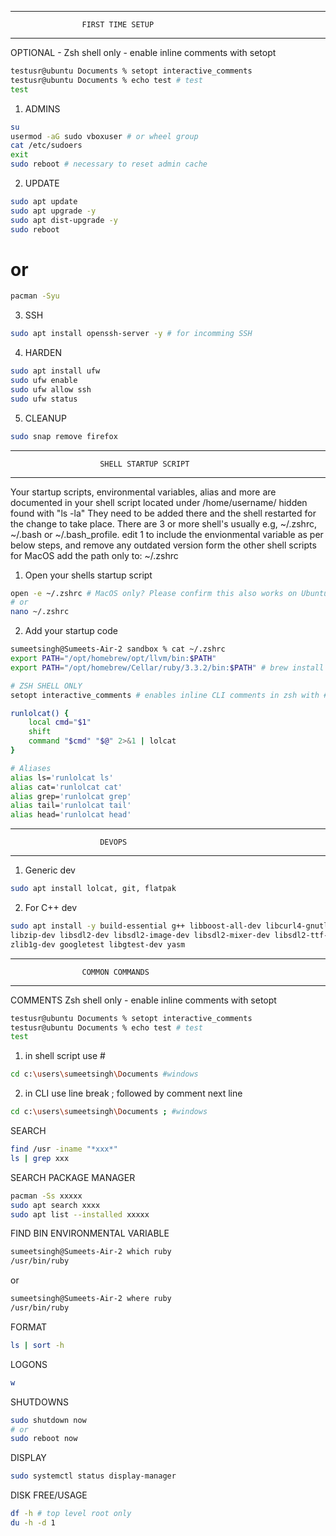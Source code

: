 
___________________________________________________________________________

                    FIRST TIME SETUP
___________________________________________________________________________


OPTIONAL - Zsh shell only - enable inline comments with setopt
```bash
testusr@ubuntu Documents % setopt interactive_comments
testusr@ubuntu Documents % echo test # test
test
```

1. ADMINS
```bash
su
usermod -aG sudo vboxuser # or wheel group
cat /etc/sudoers
exit
sudo reboot # necessary to reset admin cache
```

2. UPDATE
```bash
sudo apt update
sudo apt upgrade -y
sudo apt dist-upgrade -y
sudo reboot
```
# or
```bash
pacman -Syu
```

3. SSH
```bash
sudo apt install openssh-server -y # for incomming SSH
```

4. HARDEN
```bash
sudo apt install ufw
sudo ufw enable
sudo ufw allow ssh
sudo ufw status
```

5. CLEANUP
```bash
sudo snap remove firefox
```

___________________________________________________________________________

                        SHELL STARTUP SCRIPT
___________________________________________________________________________

Your startup scripts, environmental variables, alias and more are documented
in your shell script located under /home/username/ hidden found with "ls -la"
They need to be added there and the shell restarted for the change to take place.
There are 3 or more shell's usually e.g, ~/.zshrc, ~/.bash or ~/.bash_profile.
edit 1 to include the envionmental variable as per below steps, and remove any outdated version
form the other shell scripts
for MacOS add the path only to: ~/.zshrc


1. Open your shells startup script
```bash
open -e ~/.zshrc # MacOS only? Please confirm this also works on Ubuntu or not
# or
nano ~/.zshrc
```

2. Add your startup code

```bash
sumeetsingh@Sumeets-Air-2 sandbox % cat ~/.zshrc   
export PATH="/opt/homebrew/opt/llvm/bin:$PATH"
export PATH="/opt/homebrew/Cellar/ruby/3.3.2/bin:$PATH" # brew install ruby

# ZSH SHELL ONLY
setopt interactive_comments # enables inline CLI comments in zsh with # e.g. % echo test # test comment

runlolcat() {
    local cmd="$1"
    shift
    command "$cmd" "$@" 2>&1 | lolcat
}

# Aliases
alias ls='runlolcat ls'
alias cat='runlolcat cat'
alias grep='runlolcat grep'
alias tail='runlolcat tail'
alias head='runlolcat head'
```


___________________________________________________________________________

                        DEVOPS
___________________________________________________________________________

1. Generic dev
```bash
sudo apt install lolcat, git, flatpak
```

2. For C++ dev
```bash
sudo apt install -y build-essential g++ libboost-all-dev libcurl4-gnutls-dev 
libzip-dev libsdl2-dev libsdl2-image-dev libsdl2-mixer-dev libsdl2-ttf-dev 
zlib1g-dev googletest libgtest-dev yasm
```


___________________________________________________________________________

                    COMMON COMMANDS
___________________________________________________________________________

COMMENTS
Zsh shell only - enable inline comments with setopt
```bash
testusr@ubuntu Documents % setopt interactive_comments
testusr@ubuntu Documents % echo test # test
test
```
1) in shell script use #
```bash
cd c:\users\sumeetsingh\Documents #windows
```
2) in CLI use line break ; followed by comment next line
```bash
cd c:\users\sumeetsingh\Documents ; #windows
```

SEARCH
```bash
find /usr -iname "*xxx*"
ls | grep xxx
```

SEARCH PACKAGE MANAGER
```bash
pacman -Ss xxxxx
sudo apt search xxxx
sudo apt list --installed xxxxx
```

FIND BIN ENVIRONMENTAL VARIABLE
```bash
sumeetsingh@Sumeets-Air-2 which ruby
/usr/bin/ruby
```
or
```bash
sumeetsingh@Sumeets-Air-2 where ruby
/usr/bin/ruby
```

FORMAT
```bash
ls | sort -h
```

LOGONS
```bash
w
```

SHUTDOWNS
```bash
sudo shutdown now
# or
sudo reboot now
```

DISPLAY
```bash
sudo systemctl status display-manager
```

DISK FREE/USAGE
```bash
df -h # top level root only
du -h -d 1
```

